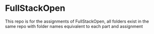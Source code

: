 # FullStackOpen

This repo is for the assignments of FullStackOpen, all folders exist in the same repo with folder names equivalent to each part and assignment
